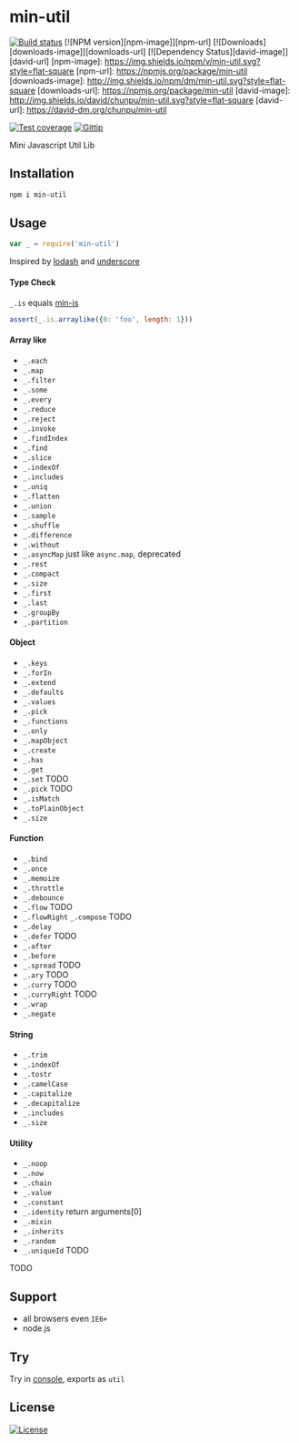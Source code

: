 min-util
===

[![Build status][travis-image]][travis-url]
[![NPM version][npm-image]][npm-url]
[![Downloads][downloads-image]][downloads-url]
[![Dependency Status][david-image]][david-url]
[npm-image]: https://img.shields.io/npm/v/min-util.svg?style=flat-square
[npm-url]: https://npmjs.org/package/min-util
[downloads-image]: http://img.shields.io/npm/dm/min-util.svg?style=flat-square
[downloads-url]: https://npmjs.org/package/min-util
[david-image]: http://img.shields.io/david/chunpu/min-util.svg?style=flat-square
[david-url]: https://david-dm.org/chunpu/min-util

[![Test coverage][coveralls-image]][coveralls-url]
[![Gittip][gittip-image]][gittip-url]

Mini Javascript Util Lib

Installation
---

```sh
npm i min-util
```

Usage
---

```js
var _ = require('min-util')
```

Inspired by [lodash](https://github.com/lodash/lodash) and [underscore](https://github.com/jashkenas/underscore)

#### Type Check

`_.is` equals [min-is](https://github.com/chunpu/min-is)

```js
assert(_.is.arraylike({0: 'foo', length: 1}))
```

#### Array like

- `_.each`
- `_.map`
- `_.filter`
- `_.some`
- `_.every`
- `_.reduce`
- `_.reject`
- `_.invoke`
- `_.findIndex`
- `_.find`
- `_.slice`
- `_.indexOf`
- `_.includes`
- `_.uniq`
- `_.flatten`
- `_.union`
- `_.sample`
- `_.shuffle`
- `_.difference`
- `_.without`
- `_.asyncMap` just like `async.map`, deprecated
- `_.rest`
- `_.compact`
- `_.size`
- `_.first`
- `_.last`
- `_.groupBy`
- `_.partition`


#### Object

- `_.keys`
- `_.forIn`
- `_.extend`
- `_.defaults`
- `_.values`
- `_.pick`
- `_.functions`
- `_.only`
- `_.mapObject`
- `_.create`
- `_.has`
- `_.get`
- `_.set` TODO
- `_.pick` TODO
- `_.isMatch`
- `_.toPlainObject`
- `_.size`


#### Function

- `_.bind`
- `_.once`
- `_.memoize`
- `_.throttle`
- `_.debounce`
- `_.flow` TODO
- `_.flowRight` `_.compose` TODO
- `_.delay`
- `_.defer` TODO
- `_.after`
- `_.before`
- `_.spread` TODO
- `_.ary` TODO
- `_.curry` TODO
- `_.curryRight` TODO
- `_.wrap`
- `_.negate`


#### String

- `_.trim`
- `_.indexOf`
- `_.tostr`
- `_.camelCase`
- `_.capitalize`
- `_.decapitalize`
- `_.includes`
- `_.size`


#### Utility

- `_.noop`
- `_.now`
- `_.chain`
- `_.value`
- `_.constant`
- `_.identity` return arguments[0]
- `_.mixin`
- `_.inherits`
- `_.random`
- `_.uniqueId` TODO

TODO

Support
---

- all browsers even `IE6+`
- node.js

Try
---

Try in [console](http://chunpu.github.io/min-util/browser), exports as `util`

License
---

[![License][license-image]][license-url]

[travis-image]: https://img.shields.io/travis/chunpu/min-util.svg?style=flat-square
[travis-url]: https://travis-ci.org/chunpu/min-util
[coveralls-image]: https://img.shields.io/coveralls/chunpu/min-util/gh-pages.svg?style=flat-square
[coveralls-url]: https://coveralls.io/r/chunpu/min-util
[gittip-image]: https://img.shields.io/gittip/chunpu.svg?style=flat-square
[gittip-url]: https://www.gittip.com/chunpu/
[license-image]: http://img.shields.io/npm/l/min-util.svg?style=flat-square
[license-url]: #
